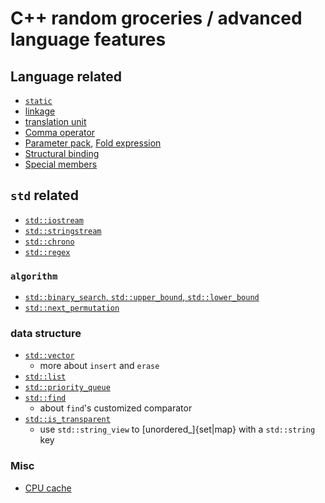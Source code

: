 # C++ random groceries / advanced language features

## Language related

- [`static`](static.md)
- [linkage](linkage.md)
- [translation unit](translation_unit.md)
- [Comma operator](comma_operator.md)
- [Parameter pack](parameter_pack.md), [Fold expression](fold_expression.md)
- [Structural binding](structural_binding.md)
- [Special members](special_members.md)

## `std` related

- [`std::iostream`](iostream.md)
- [`std::stringstream`](stingstream.md)
- [`std::chrono`](chrono_ops.md)
- [`std::regex`](regex.md)

### `algorithm`

- [`std::binary_search`, `std::upper_bound`, `std::lower_bound`](binary_search.md)
- [`std::next_permutation`](permutation.md)

### data structure

- [`std::vector`](vector_ops.md)
  - more about `insert` and `erase`
- [`std::list`](list_ops.md)
- [`std::priority_queue`](priority_queue.md)
- [`std::find`](find.md)
  - about `find`'s customized comparator
- [`std::is_transparent`](heterogenous_lookup.md)
  - use `std::string_view` to [unordered_]{set|map} with a `std::string` key

### Misc

- [CPU cache](cpu_cache.md)